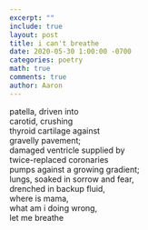 ```yaml
---
excerpt: ""
include: true
layout: post
title: i can't breathe 
date: 2020-05-30 1:00:00 -0700
categories: poetry 
math: true
comments: true
author: Aaron
---
```


patella, driven into  
carotid, crushing  
thyroid cartilage against  
gravelly pavement;  
damaged ventricle supplied by  
twice-replaced coronaries  
pumps against a growing gradient;  
lungs, soaked in sorrow and fear,  
drenched in backup fluid,  
where is mama,  
what am i doing wrong,  
let me breathe
